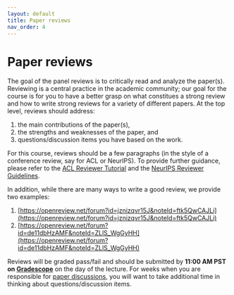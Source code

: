 ```yaml
---
layout: default
title: Paper reviews
nav_order: 4
---
```

# Paper reviews

The goal of the panel reviews is to critically read and analyze the paper(s). Reviewing is a central practice in the academic community; our goal for the course is for you to have a better grasp on what constitues a strong review and how to write strong reviews for a variety of different papers. At the top level, reviews should address:
1. the main contributions of the paper(s),
2. the strengths and weaknesses of the paper, and
3. questions/discussion items you have based on the work.

For this course, reviews should be a few paragraphs (in the style of a conference review, say for ACL or NeurIPS).
To provide further guidance, please refer to the [ACL Reviewer Tutorial](https://aclrollingreview.org/reviewertutorial) and the [NeurIPS Reviewer Guidelines](https://neurips.cc/Conferences/2021/Reviewer-Guidelines). 

In addition, while there are many ways to write a good review, we provide two examples: 
1. [https://openreview.net/forum?id=jznizqvr15J&noteId=ftk5QwCAJLi](https://openreview.net/forum?id=jznizqvr15J&noteId=ftk5QwCAJLi)
2. [https://openreview.net/forum?id=de11dbHzAMF&noteId=ZLlS_WgGyHH](https://openreview.net/forum?id=de11dbHzAMF&noteId=ZLlS_WgGyHH) 

Reviews will be graded pass/fail and should be submitted by **11:00 AM PST on [Gradescope](https://www.gradescope.com/courses/342794)** on the day of the lecture. 
For weeks when you are responsible for [paper discussions](https://aithoughts.github.io/large-language-models/paper-discussions/), you will want to take additional time in thinking about questions/discussion items.  
